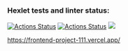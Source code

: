 ### Hexlet tests and linter status:
[![Actions Status](https://github.com/derban7ikus/frontend-project-11/workflows/hexlet-check/badge.svg)](https://github.com/derban7ikus/frontend-project-11/actions)
[![Actions Status](https://github.com/derban7ikus/frontend-project-11/workflows/main.yml/badge.svg)](https://github.com/derban7ikus/frontend-project-11/actions)
<a href="https://codeclimate.com/github/derban7ikus/frontend-project-11/maintainability"><img src="https://api.codeclimate.com/v1/badges/9762d272f963e90f6150/maintainability" /></a>

https://frontend-project-111.vercel.app/
